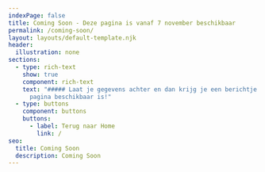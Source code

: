 ```yaml
---
indexPage: false
title: Coming Soon - Deze pagina is vanaf 7 november beschikbaar
permalink: /coming-soon/
layout: layouts/default-template.njk
header:
  illustration: none
sections:
  - type: rich-text
    show: true
    component: rich-text
    text: "##### Laat je gegevens achter en dan krijg je een berichtje als deze
      pagina beschikbaar is!"
  - type: buttons
    component: buttons
    buttons:
      - label: Terug naar Home
        link: /
seo:
  title: Coming Soon
  description: Coming Soon
---
```

